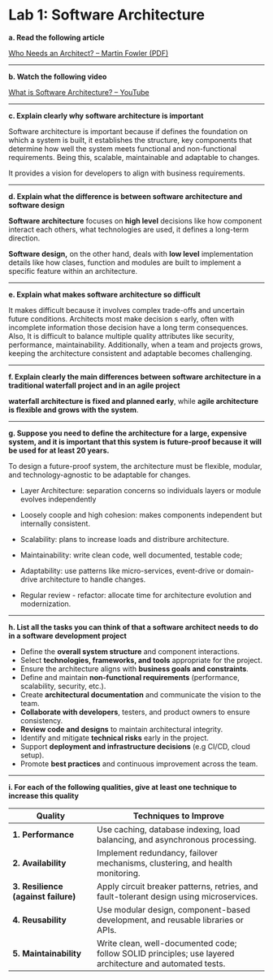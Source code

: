 # **Lab 1: Software Architecture**

 **a. Read the following article**

[Who Needs an Architect? – Martin Fowler (PDF)](http://files.catwell.info/misc/mirror/2003-martin-fowler-who-needs-an-architect.pdf)

------

**b. Watch the following video**

[What is Software Architecture? – YouTube](https://www.youtube.com/watch?v=DngAZyWMGR0)

------

 **c. Explain clearly why software architecture is important**

Software architecture is important because if defines the foundation on which a system is built, it establishes the structure, key components that determine how well the system meets functional and non-functional requirements. Being this, scalable, maintainable and adaptable to changes. 

It provides a vision for developers to align with business requirements.

------

**d. Explain what the difference is between software architecture and software design**

**Software architecture** focuses on  **high level** decisions like how component interact each others, what technologies are used, it defines a long-term direction.

**Software design,** on the other hand, deals with **low level** implementation details  like how clases, function and modules are built to implement a specific feature within an architecture.

------

 **e. Explain what makes software architecture so difficult**

It makes difficult because it involves complex trade-offs and uncertain future conditions. Architects most make decision s early, often with incomplete information those decision have a long term consequences. Also, It is difficult to balance multiple quality attributes like security, performance, maintainability. Additionally, when a team and projects grows, keeping the architecture consistent and adaptable becomes challenging.

------

 **f. Explain clearly the main differences between software architecture in a traditional waterfall project and in an agile project**

**waterfall architecture is fixed and planned early**, while **agile architecture is flexible and grows with the system**.

------

**g. Suppose you need to define the architecture for a large, expensive system, and it is important that this system is future-proof because it will be used for at least 20 years.**

To design a future-proof system, the architecture must be flexible, modular, and technology-agnostic to be adaptable for changes.

* Layer Architecture: separation concerns so individuals layers or module evolves independently

* Loosely coople and high cohesion: makes components independent but internally consistent.

* Scalability: plans to increase loads and distribure architecture.

* Maintainability: write clean code, well documented, testable code;

* Adaptability: use patterns like micro-services, event-drive or domain-drive architecture to handle changes.

* Regular review - refactor: allocate time for architecture evolution and modernization.

  

------

 **h. List all the tasks you can think of that a software architect needs to do in a software development project**

* Define the **overall system structure** and component interactions.
* Select **technologies, frameworks, and tools** appropriate for the project.
* Ensure the architecture aligns with **business goals and constraints**.
* Define and maintain **non-functional requirements** (performance, scalability, security, etc.).
* Create **architectural documentation** and communicate the vision to the team.
* **Collaborate with developers**, testers, and product owners to ensure consistency.
* **Review code and designs** to maintain architectural integrity.
* Identify and mitigate **technical risks** early in the project.
* Support **deployment and infrastructure decisions** (e.g CI/CD, cloud setup).
* Promote **best practices** and continuous improvement across the team.

------

**i. For each of the following qualities, give at least one technique to increase this quality**

| **Quality**                         | **Techniques to Improve**                                    |
| ----------------------------------- | ------------------------------------------------------------ |
| **1. Performance**                  | Use caching, database indexing, load balancing, and asynchronous processing. |
| **2. Availability**                 | Implement redundancy, failover mechanisms, clustering, and health monitoring. |
| **3. Resilience (against failure)** | Apply circuit breaker patterns, retries, and fault-tolerant design using microservices. |
| **4. Reusability**                  | Use modular design, component-based development, and reusable libraries or APIs. |
| **5. Maintainability**              | Write clean, well-documented code; follow SOLID principles; use layered architecture and automated tests. |